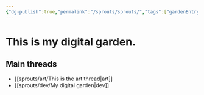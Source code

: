 ```yaml
---
{"dg-publish":true,"permalink":"/sprouts/sprouts/","tags":["gardenEntry"],"created":"2024-11-25T23:20:20.680-06:00","updated":"2025-01-03T12:02:46.835-06:00"}
---
```


# This is my digital garden.

## Main threads
- [[sprouts/art/This is the art thread\|art]]
- [[sprouts/dev/My digital garden\|dev]]
